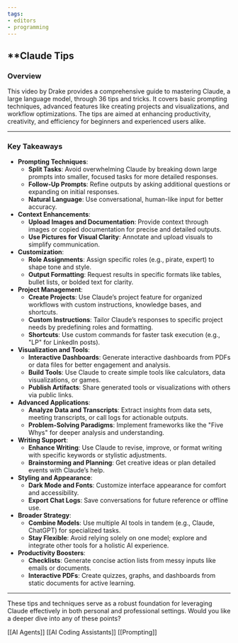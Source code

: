 ```yaml
---
tags:
- editors
- programming
---
```


## **Claude Tips

### **Overview**

This video by Drake provides a comprehensive guide to mastering Claude, a large language model, through 36 tips and tricks. It covers basic prompting techniques, advanced features like creating projects and visualizations, and workflow optimizations. The tips are aimed at enhancing productivity, creativity, and efficiency for beginners and experienced users alike.

---

### **Key Takeaways**

- **Prompting Techniques**:
    - **Split Tasks**: Avoid overwhelming Claude by breaking down large prompts into smaller, focused tasks for more detailed responses.
    - **Follow-Up Prompts**: Refine outputs by asking additional questions or expanding on initial responses.
    - **Natural Language**: Use conversational, human-like input for better accuracy.
- **Context Enhancements**:
    - **Upload Images and Documentation**: Provide context through images or copied documentation for precise and detailed outputs.
    - **Use Pictures for Visual Clarity**: Annotate and upload visuals to simplify communication.
- **Customization**:
    - **Role Assignments**: Assign specific roles (e.g., pirate, expert) to shape tone and style.
    - **Output Formatting**: Request results in specific formats like tables, bullet lists, or bolded text for clarity.
- **Project Management**:
    - **Create Projects**: Use Claude’s project feature for organized workflows with custom instructions, knowledge bases, and shortcuts.
    - **Custom Instructions**: Tailor Claude’s responses to specific project needs by predefining roles and formatting.
    - **Shortcuts**: Use custom commands for faster task execution (e.g., "LP" for LinkedIn posts).
- **Visualization and Tools**:
    - **Interactive Dashboards**: Generate interactive dashboards from PDFs or data files for better engagement and analysis.
    - **Build Tools**: Use Claude to create simple tools like calculators, data visualizations, or games.
    - **Publish Artifacts**: Share generated tools or visualizations with others via public links.
- **Advanced Applications**:
    - **Analyze Data and Transcripts**: Extract insights from data sets, meeting transcripts, or call logs for actionable outputs.
    - **Problem-Solving Paradigms**: Implement frameworks like the "Five Whys" for deeper analysis and understanding.
- **Writing Support**:
    - **Enhance Writing**: Use Claude to revise, improve, or format writing with specific keywords or stylistic adjustments.
    - **Brainstorming and Planning**: Get creative ideas or plan detailed events with Claude’s help.
- **Styling and Appearance**:
    - **Dark Mode and Fonts**: Customize interface appearance for comfort and accessibility.
    - **Export Chat Logs**: Save conversations for future reference or offline use.
- **Broader Strategy**:
    - **Combine Models**: Use multiple AI tools in tandem (e.g., Claude, ChatGPT) for specialized tasks.
    - **Stay Flexible**: Avoid relying solely on one model; explore and integrate other tools for a holistic AI experience.
- **Productivity Boosters**:
    - **Checklists**: Generate concise action lists from messy inputs like emails or documents.
    - **Interactive PDFs**: Create quizzes, graphs, and dashboards from static documents for active learning.

---

These tips and techniques serve as a robust foundation for leveraging Claude effectively in both personal and professional settings. Would you like a deeper dive into any of these points?

[[AI Agents]]  [[AI Coding Assistants]]  [[Prompting]]